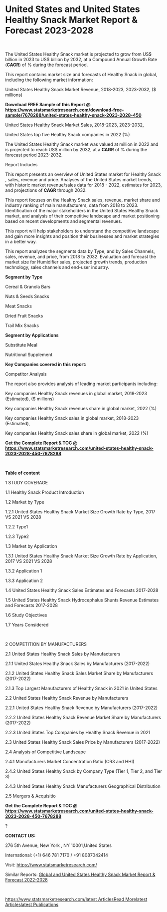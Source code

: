 <h1>United States and United States Healthy Snack Market Report & Forecast 2023-2028</h1><br/><p>The United States Healthy Snack market is projected to grow from US$ billion in 2023 to US$ billion by 2032, at a Compound Annual Growth Rate (<strong>CAGR</strong>) of % during the forecast period.</p>
 
 
 
 <p>This report contains market size and forecasts of Healthy Snack in global, including the following market information:</p>
 
 
 
 <p>United States Healthy Snack Market Revenue, 2018-2023, 2023-2032, ($ millions)</p>
 
 
 
 <p><strong>Download FREE Sample of this Report @ <a href="https://www.statsmarketresearch.com/download-free-sample/7678288/united-states-healthy-snack-2023-2028-450">https://www.statsmarketresearch.com/download-free-sample/7678288/united-states-healthy-snack-2023-2028-450</a></strong></p>
 
 
 
 <p>United States Healthy Snack Market Sales, 2018-2023, 2023-2032,</p>
 
 
 
 <p>United States top five Healthy Snack companies in 2022 (%)</p>
 
 
 
 <p>The United States Healthy Snack market was valued at million in 2022 and is projected to reach US$ million by 2032, at a <strong>CAGR</strong> of % during the forecast period 2023-2032.</p>
 
 
 
 <p>Report Includes</p>
 
 
 
 <p>This report presents an overview of United States market for Healthy Snack , sales, revenue and price. Analyses of the United States market trends, with historic market revenue/sales data for 2018 - 2022, estimates for 2023, and projections of <strong>CAGR</strong> through 2032.</p>
 
 
 
 <p>This report focuses on the Healthy Snack sales, revenue, market share and industry ranking of main manufacturers, data from 2018 to 2023. Identification of the major stakeholders in the United States Healthy Snack market, and analysis of their competitive landscape and market positioning based on recent developments and segmental revenues.</p>
 
 
 
 <p>This report will help stakeholders to understand the competitive landscape and gain more insights and position their businesses and market strategies in a better way.</p>
 
 
 
 <p>This report analyzes the segments data by Type, and by Sales Channels, sales, revenue, and price, from 2018 to 2032. Evaluation and forecast the market size for Humidifier sales, projected growth trends, production technology, sales channels and end-user industry.</p>
 
 
 
 <p><strong>Segment by Type</strong></p>
 
 
 
 <p>Cereal & Granola Bars</p>
 
 
 
 <p>Nuts & Seeds Snacks</p>
 
 
 
 <p>Meat Snacks</p>
 
 
 
 <p>Dried Fruit Snacks</p>
 
 
 
 <p>Trail Mix Snacks</p>
 
 
 
 <p><strong>Segment <strong><strong>by Applications</strong></strong></strong></p>
 
 
 
 <p>Substitute Meal</p>
 
 
 
 <p>Nutritional Supplement</p>
 
 
 
 <p><strong>Key Companies covered in this report:</strong></p>
 
 
 
 <p>Competitor Analysis</p>
 
 
 
 <p>The report also provides analysis of leading market participants including:</p>
 
 
 
 <p>Key companies Healthy Snack revenues in global market, 2018-2023 (Estimated), ($ millions)</p>
 
 
 
 <p>Key companies Healthy Snack revenues share in global market, 2022 (%)</p>
 
 
 
 <p>Key companies Healthy Snack sales in global market, 2018-2023 (Estimated),</p>
 
 
 
 <p>Key companies Healthy Snack sales share in global market, 2022 (%)</p>
 
 
 
 <div><b>Get the Complete Report & TOC @ <a href="https://www.statsmarketresearch.com/united-states-healthy-snack-2023-2028-450-7678288">https://www.statsmarketresearch.com/united-states-healthy-snack-2023-2028-450-7678288</a></b></div>
 
 
 
 <p><br />
 
 <b>Table of content</b></p>
 
 
 
 <p>1 STUDY COVERAGE<br />
 
 1.1 Healthy Snack Product Introduction<br />
 
 1.2 Market by Type<br />
 
 1.2.1 United States Healthy Snack Market Size Growth Rate by Type, 2017 VS 2021 VS 2028<br />
 
 1.2.2 Type1<br />
 
 1.2.3 Type2<br />
 
 1.3 Market by Application<br />
 
 1.3.1 United States Healthy Snack Market Size Growth Rate by Application, 2017 VS 2021 VS 2028<br />
 
 1.3.2 Application 1<br />
 
 1.3.3 Application 2<br />
 
 1.4 United States Healthy Snack Sales Estimates and Forecasts 2017-2028<br />
 
 1.5 United States Healthy Snack Hydrocephalus Shunts Revenue Estimates and Forecasts 2017-2028<br />
 
 1.6 Study Objectives<br />
 
 1.7 Years Considered<br />
 
 <br />
 
 2 COMPETITION BY MANUFACTURERS<br />
 
 2.1 United States Healthy Snack Sales by Manufacturers<br />
 
 2.1.1 United States Healthy Snack Sales by Manufacturers (2017-2022)<br />
 
 2.1.2 United States Healthy Snack Sales Market Share by Manufacturers (2017-2022)<br />
 
 2.1.3 Top Largest Manufacturers of Healthy Snack in 2021 in United States<br />
 
 2.2 United States Healthy Snack Revenue by Manufacturers<br />
 
 2.2.1 United States Healthy Snack Revenue by Manufacturers (2017-2022)<br />
 
 2.2.2 United States Healthy Snack Revenue Market Share by Manufacturers (2017-2022)<br />
 
 2.2.3 United States Top Companies by Healthy Snack Revenue in 2021<br />
 
 2.3 United States Healthy Snack Sales Price by Manufacturers (2017-2022)<br />
 
 2.4 Analysis of Competitive Landscape<br />
 
 2.4.1 Manufacturers Market Concentration Ratio (CR3 and HHI)<br />
 
 2.4.2 United States Healthy Snack by Company Type (Tier 1, Tier 2, and Tier 3)<br />
 
 2.4.3 United States Healthy Snack Manufacturers Geographical Distribution<br />
 
 2.5 Mergers & Acquisitio</p>
 
 
 
 <div><b>Get the Complete Report & TOC @ <a href="https://www.statsmarketresearch.com/united-states-healthy-snack-2023-2028-450-7678288">https://www.statsmarketresearch.com/united-states-healthy-snack-2023-2028-450-7678288</a></b></div>
 
 
 
 <p>? </p>
 
 
 
 <p><b>CONTACT US:</b><br />
 
 276 5th Avenue, New York , NY 10001,United States<br />
 
 International: (+1) 646 781 7170 / +91 8087042414<br />
 
 Visit: <a href="https://www.statsmarketresearch.com/">https://www.statsmarketresearch.com/</a><br />
 
 Similar Reports: <a href="https://www.statsmarketresearch.com/united-states-healthy-snack-2023-2028-450-7678288">Global and United States Healthy Snack Market Report & Forecast 2022-2028</a><br />
 
 <br />
 
 <a href="https://gyeongbokgung.com">https://www.statsmarketresearch.com/</a><a href="https://hallyeomaritime.com">latest Articles</a><a href="https://jingwansa.com">Read More</a><a href="https://nguoiviet.jp/">latest Articles</a><a href="https://www.intelmarketresearch.com/">latest Publications</a></p>